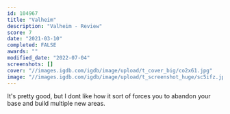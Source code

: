 ```yaml
---
id: 104967
title: "Valheim"
description: "Valheim - Review"
score: 7
date: "2021-03-10"
completed: FALSE
awards: ""
modified_date: "2022-07-04"
screenshots: []
cover: "//images.igdb.com/igdb/image/upload/t_cover_big/co2x61.jpg"
image: "//images.igdb.com/igdb/image/upload/t_screenshot_huge/sc5ifz.jpg"
---
```

It's pretty good, but I dont like how it sort of forces you to abandon your base and build multiple new areas.